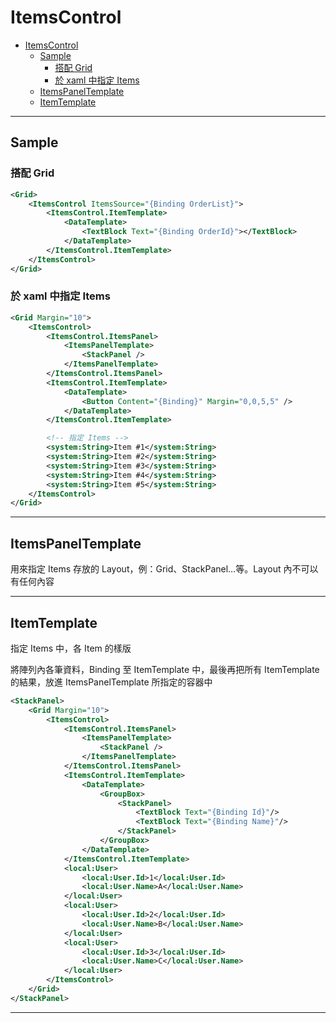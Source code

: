 # ItemsControl

- [ItemsControl](#itemscontrol)
  - [Sample](#sample)
    - [搭配 Grid](#%e6%90%ad%e9%85%8d-grid)
    - [於 xaml 中指定 Items](#%e6%96%bc-xaml-%e4%b8%ad%e6%8c%87%e5%ae%9a-items)
  - [ItemsPanelTemplate](#itemspaneltemplate)
  - [ItemTemplate](#itemtemplate)

---

## Sample

### 搭配 Grid

```xml
<Grid>
    <ItemsControl ItemsSource="{Binding OrderList}">
        <ItemsControl.ItemTemplate>
            <DataTemplate>
                <TextBlock Text="{Binding OrderId}"></TextBlock>
            </DataTemplate>
        </ItemsControl.ItemTemplate>
    </ItemsControl>
</Grid>
```

### 於 xaml 中指定 Items

```xml
<Grid Margin="10">
    <ItemsControl>
        <ItemsControl.ItemsPanel>
            <ItemsPanelTemplate>
                <StackPanel />
            </ItemsPanelTemplate>
        </ItemsControl.ItemsPanel>
        <ItemsControl.ItemTemplate>
            <DataTemplate>
                <Button Content="{Binding}" Margin="0,0,5,5" />
            </DataTemplate>
        </ItemsControl.ItemTemplate>

        <!-- 指定 Items -->
        <system:String>Item #1</system:String>
        <system:String>Item #2</system:String>
        <system:String>Item #3</system:String>
        <system:String>Item #4</system:String>
        <system:String>Item #5</system:String>
    </ItemsControl>
</Grid>
```

---

## ItemsPanelTemplate

用來指定 Items 存放的 Layout，例：Grid、StackPanel…等。Layout 內不可以有任何內容

---

## ItemTemplate

指定 Items 中，各 Item 的樣版

將陣列內各筆資料，Binding 至 ItemTemplate 中，最後再把所有 ItemTemplate 的結果，放進 ItemsPanelTemplate 所指定的容器中

```xml
<StackPanel>
    <Grid Margin="10">
        <ItemsControl>
            <ItemsControl.ItemsPanel>
                <ItemsPanelTemplate>
                    <StackPanel />
                </ItemsPanelTemplate>
            </ItemsControl.ItemsPanel>
            <ItemsControl.ItemTemplate>
                <DataTemplate>
                    <GroupBox>
                        <StackPanel>
                            <TextBlock Text="{Binding Id}"/>
                            <TextBlock Text="{Binding Name}"/>
                        </StackPanel>
                    </GroupBox>
                </DataTemplate>
            </ItemsControl.ItemTemplate>
            <local:User>
                <local:User.Id>1</local:User.Id>
                <local:User.Name>A</local:User.Name>
            </local:User>
            <local:User>
                <local:User.Id>2</local:User.Id>
                <local:User.Name>B</local:User.Name>
            </local:User>
            <local:User>
                <local:User.Id>3</local:User.Id>
                <local:User.Name>C</local:User.Name>
            </local:User>
        </ItemsControl>
    </Grid>
</StackPanel>
```

---


